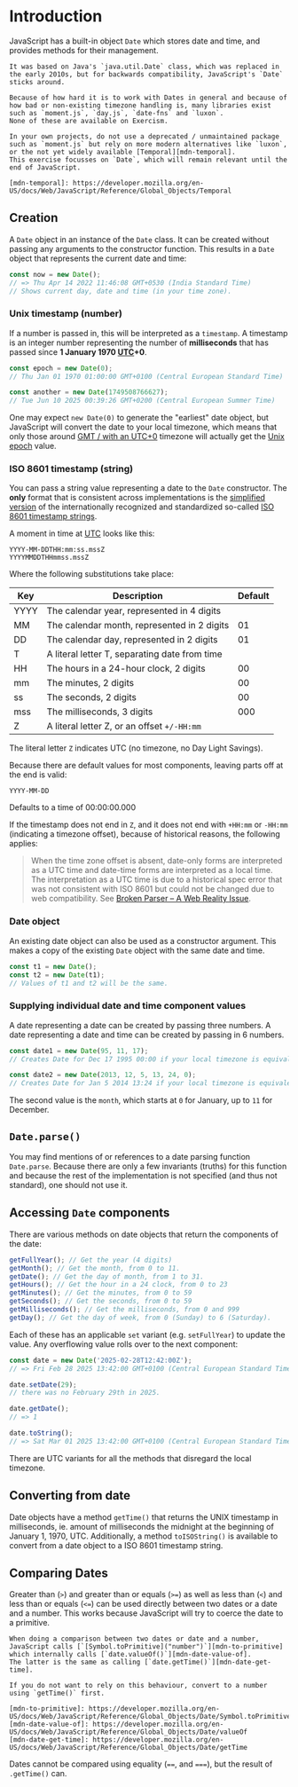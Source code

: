 # Introduction

JavaScript has a built-in object `Date` which stores date and time, and provides methods for their management.

<!-- prettier-ignore -->
~~~exercism/caution
It was based on Java's `java.util.Date` class, which was replaced in the early 2010s, but for backwards compatibility, JavaScript's `Date` sticks around.

Because of how hard it is to work with Dates in general and because of how bad or non-existing timezone handling is, many libraries exist such as `moment.js`, `day.js`, `date-fns` and `luxon`.
None of these are available on Exercism.

In your own projects, do not use a deprecated / unmaintained package such as `moment.js` but rely on more modern alternatives like `luxon`, or the not yet widely available [Temporal][mdn-temporal].
This exercise focusses on `Date`, which will remain relevant until the end of JavaScript.

[mdn-temporal]: https://developer.mozilla.org/en-US/docs/Web/JavaScript/Reference/Global_Objects/Temporal
~~~

## Creation

A `Date` object in an instance of the `Date` class.
It can be created without passing any arguments to the constructor function.
This results in a `Date` object that represents the current date and time:

```javascript
const now = new Date();
// => Thu Apr 14 2022 11:46:08 GMT+0530 (India Standard Time)
// Shows current day, date and time (in your time zone).
```

### Unix timestamp (number)

If a number is passed in, this will be interpreted as a `timestamp`.
A timestamp is an integer number representing the number of **milliseconds** that has passed since **1 January 1970 [UTC][defn-utc]+0**.

```javascript
const epoch = new Date(0);
// Thu Jan 01 1970 01:00:00 GMT+0100 (Central European Standard Time)

const another = new Date(1749508766627);
// Tue Jun 10 2025 00:39:26 GMT+0200 (Central European Summer Time)
```

One may expect `new Date(0)` to generate the "earliest" date object, but JavaScript will convert the date to your local timezone, which means that only those around [GMT / with an UTC+0][defn-gmt] timezone will actually get the [Unix epoch][defn-unix-epoch] value.

### ISO 8601 timestamp (string)

You can pass a string value representing a date to the `Date` constructor.
The **only** format that is consistent across implementations is the [simplified version][mdn-date-string-format] of the internationally recognized and standardized so-called [ISO 8601 timestamp strings][defn-iso8601].

A moment in time at [UTC][defn-gmt] looks like this:

```text
YYYY-MM-DDTHH:mm:ss.mssZ
YYYYMMDDTHHmmss.mssZ
```

Where the following substitutions take place:

| Key  | Description                                   | Default |
| ---- | --------------------------------------------- | ------- |
| YYYY | The calendar year, represented in 4 digits    |         |
| MM   | The calendar month, represented in 2 digits   | 01      |
| DD   | The calendar day, represented in 2 digits     | 01      |
| T    | A literal letter T, separating date from time |         |
| HH   | The hours in a 24-hour clock, 2 digits        | 00      |
| mm   | The minutes, 2 digits                         | 00      |
| ss   | The seconds, 2 digits                         | 00      |
| mss  | The milliseconds, 3 digits                    | 000     |
| Z    | A literal letter Z, or an offset `+/-HH:mm`   |         |

The literal letter `Z` indicates UTC (no timezone, no Day Light Savings).

Because there are default values for most components, leaving parts off at the end is valid:

```text
YYYY-MM-DD
```

Defaults to a time of 00:00:00.000

If the timestamp does not end in `Z`, and it does not end with `+HH:mm` or `-HH:mm` (indicating a timezone offset), because of historical reasons, the following applies:

> When the time zone offset is absent, date-only forms are interpreted as a UTC time and date-time forms are interpreted as a local time.
> The interpretation as a UTC time is due to a historical spec error that was not consistent with ISO 8601 but could not be changed due to web compatibility.
> See [Broken Parser – A Web Reality Issue][ref-broken-parser].

### Date object

An existing date object can also be used as a constructor argument.
This makes a copy of the existing `Date` object with the same date and time.

```javascript
const t1 = new Date();
const t2 = new Date(t1);
// Values of t1 and t2 will be the same.
```

### Supplying individual date and time component values

A date representing a date can be created by passing three numbers.
A date representing a date and time can be created by passing in 6 numbers.

```javascript
const date1 = new Date(95, 11, 17);
// Creates Date for Dec 17 1995 00:00 if your local timezone is equivalent to UTC.

const date2 = new Date(2013, 12, 5, 13, 24, 0);
// Creates Date for Jan 5 2014 13:24 if your local timezone is equivalent to UTC.
```

The second value is the `month`, which starts at `0` for January, up to `11` for December.

## `Date.parse()`

You may find mentions of or references to a date parsing function `Date.parse`.
Because there are only a few invariants (truths) for this function and because the rest of the implementation is not specified (and thus not standard), one should not use it.

## Accessing `Date` components

There are various methods on date objects that return the components of the date:

```javascript
getFullYear(); // Get the year (4 digits)
getMonth(); // Get the month, from 0 to 11.
getDate(); // Get the day of month, from 1 to 31.
getHours(); // Get the hour in a 24 clock, from 0 to 23
getMinutes(); // Get the minutes, from 0 to 59
getSeconds(); // Get the seconds, from 0 to 59
getMilliseconds(); // Get the milliseconds, from 0 and 999
getDay(); // Get the day of week, from 0 (Sunday) to 6 (Saturday).
```

Each of these has an applicable `set` variant (e.g. `setFullYear`) to update the value.
Any overflowing value rolls over to the next component:

```javascript
const date = new Date('2025-02-28T12:42:00Z');
// => Fri Feb 28 2025 13:42:00 GMT+0100 (Central European Standard Time)

date.setDate(29);
// there was no February 29th in 2025.

date.getDate();
// => 1

date.toString();
// => Sat Mar 01 2025 13:42:00 GMT+0100 (Central European Standard Time)
```

There are UTC variants for all the methods that disregard the local timezone.

## Converting from date

Date objects have a method `getTime()` that returns the UNIX timestamp in milliseconds, ie. amount of milliseconds the midnight at the beginning of January 1, 1970, UTC.
Additionally, a method `toISOString()` is available to convert from a date object to a ISO 8601 timestamp string.

## Comparing Dates

Greater than (`>`) and greater than or equals (`>=`) as well as less than (`<`) and less than or equals (`<=`) can be used directly between two dates or a date and a number.
This works because JavaScript will try to coerce the date to a primitive.

<!-- prettier-ignore -->
~~~exercism/advanced
When doing a comparison between two dates or date and a number, JavaScript calls [`[Symbol.toPrimitive]("number")`][mdn-to-primitive] which internally calls [`date.valueOf()`][mdn-date-value-of].
The latter is the same as calling [`date.getTime()`][mdn-date-get-time].

If you do not want to rely on this behaviour, convert to a number using `getTime()` first.

[mdn-to-primitive]: https://developer.mozilla.org/en-US/docs/Web/JavaScript/Reference/Global_Objects/Date/Symbol.toPrimitive
[mdn-date-value-of]: https://developer.mozilla.org/en-US/docs/Web/JavaScript/Reference/Global_Objects/Date/valueOf
[mdn-date-get-time]: https://developer.mozilla.org/en-US/docs/Web/JavaScript/Reference/Global_Objects/Date/getTime
~~~

Dates cannot be compared using equality (`==`, and `===`), but the result of `.getTime()` can.

[defn-utc]: https://simple.wikipedia.org/wiki/Coordinated_Universal_Time
[defn-gmt]: https://simple.wikipedia.org/wiki/Greenwich_Mean_Time
[defn-unix-epoch]: https://en.wikipedia.org/wiki/Epoch_%28computing%29
[defn-iso8601]: https://en.wikipedia.org/wiki/ISO_8601
[mdn-date-string-format]: https://developer.mozilla.org/en-US/docs/Web/JavaScript/Reference/Global_Objects/Date#date_time_string_format
[ref-broken-parser]: https://maggiepint.com/2017/04/11/fixing-javascript-date-web-compatibility-and-reality/

